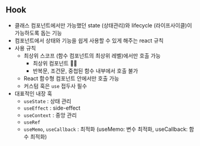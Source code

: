 ## Hook

- 클래스 컴포넌트에서만 가능했던 state (상태관리)와 lifecycle (라이프사이클)이 가능하도록 돕는 기능
- 컴포넌트에서 상태와 기능을 쉽게 사용할 수 있게 해주는 react 규칙
- 사용 규칙
  - 최상위 스코프 (함수 컴포넌트의 최상위 레벨)에서만 호출 가능
    - 최상위 컴포넌트 🙅‍♀️
    - 반복문, 조건문, 중첩된 함수 내부에서 호출 불가
  - React 함수형 컴포넌트 안에서만 호출 가능
  - 커스텀 훅은 `use` 접두사 필수
- 대표적인 내장 훅
  - `useState` : 상태 관리
  - `useEffect` : side-effect
  - `useContext` : 중앙 관리
  - `useRef`
  - `useMemo`, `useCallback` : 최적화 (useMemo: 변수 최적화, useCallback: 함수 최적화)
